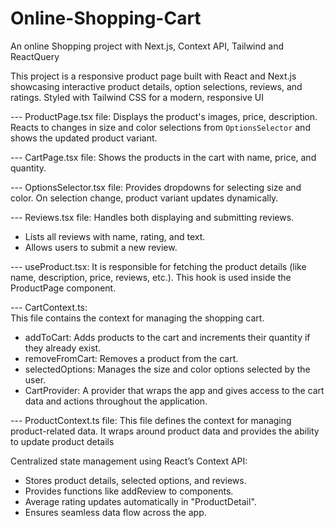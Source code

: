 # Online-Shopping-Cart
An online Shopping project with Next.js, Context API, Tailwind and ReactQuery

This project is a responsive product page built with React and Next.js showcasing interactive product details, option selections, reviews, and ratings. Styled with Tailwind CSS for a modern, responsive UI


--- ProductPage.tsx file:
Displays the product's images, price, description. Reacts to changes in size and color selections from `OptionsSelector` and shows the updated product variant.


--- CartPage.tsx file:
Shows the products in the cart with name, price, and quantity.


--- OptionsSelector.tsx file:
Provides dropdowns for selecting size and color. On selection change, product variant updates dynamically. 


--- Reviews.tsx file:
Handles both displaying and submitting reviews.
- Lists all reviews with name, rating, and text.  
- Allows users to submit a new review.


--- useProduct.tsx:
It is responsible for fetching the product details (like name, description, price, reviews, etc.). This hook is used inside the ProductPage component.


--- CartContext.ts:  
This file contains the context for managing the shopping cart.
- addToCart: Adds products to the cart and increments their quantity if they already exist.
- removeFromCart: Removes a product from the cart.
- selectedOptions: Manages the size and color options selected by the user.
- CartProvider: A provider that wraps the app and gives access to the cart data and actions throughout the application.


--- ProductContext.ts file:
This file defines the context for managing product-related data. It wraps around product data and provides the ability to update product details



Centralized state management using React’s Context API:  
- Stores product details, selected options, and reviews.  
- Provides functions like addReview to components.  
- Average rating updates automatically in "ProductDetail".  
- Ensures seamless data flow across the app. 	


